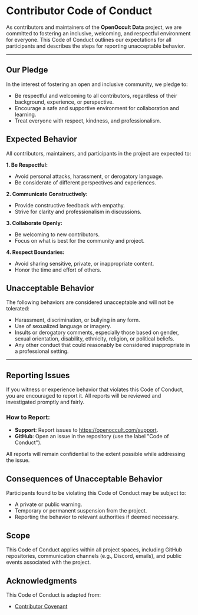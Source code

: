 # Contributor Code of Conduct
As contributors and maintainers of the **OpenOccult Data** project, we are committed to fostering an inclusive, welcoming, and respectful environment for everyone. This Code of Conduct outlines our expectations for all participants and describes the steps for reporting unacceptable behavior.

---

## Our Pledge
In the interest of fostering an open and inclusive community, we pledge to:

- Be respectful and welcoming to all contributors, regardless of their background, experience, or perspective.
- Encourage a safe and supportive environment for collaboration and learning.
- Treat everyone with respect, kindness, and professionalism.

## Expected Behavior
All contributors, maintainers, and participants in the project are expected to:

**1. Be Respectful:**
- Avoid personal attacks, harassment, or derogatory language.
- Be considerate of different perspectives and experiences.

**2. Communicate Constructively:**
- Provide constructive feedback with empathy.
- Strive for clarity and professionalism in discussions.

**3. Collaborate Openly:**
- Be welcoming to new contributors.
- Focus on what is best for the community and project.
  
**4. Respect Boundaries:**
- Avoid sharing sensitive, private, or inappropriate content.
- Honor the time and effort of others.

## Unacceptable Behavior
The following behaviors are considered unacceptable and will not be tolerated:

- Harassment, discrimination, or bullying in any form.
- Use of sexualized language or imagery.
- Insults or derogatory comments, especially those based on gender, sexual orientation, disability, ethnicity, religion, or political beliefs.
- Any other conduct that could reasonably be considered inappropriate in a professional setting.

---

## Reporting Issues
If you witness or experience behavior that violates this Code of Conduct, you are encouraged to report it. All reports will be reviewed and investigated promptly and fairly.

### How to Report:
- **Support**: Report issues to https://openoccult.com/support.
- **GitHub**: Open an issue in the repository (use the label "Code of Conduct").
  
All reports will remain confidential to the extent possible while addressing the issue.

## Consequences of Unacceptable Behavior
Participants found to be violating this Code of Conduct may be subject to:

- A private or public warning.
- Temporary or permanent suspension from the project.
- Reporting the behavior to relevant authorities if deemed necessary.

## Scope
This Code of Conduct applies within all project spaces, including GitHub repositories, communication channels (e.g., Discord, emails), and public events associated with the project.

## Acknowledgments
This Code of Conduct is adapted from:

- [Contributor Covenant](https://www.contributor-covenant.org/)